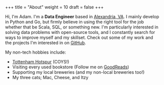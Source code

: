 +++
title = "About"
weight = 10
draft = false
+++

Hi, I'm Adam. I'm a **Data Engineer** based in [Alexandria, VA](https://en.wikipedia.org/wiki/Alexandria,_Virginia). I mainly develop in Python and Go, but firmly believe in using the right tool for the job whether that be Scala, SQL, or something new. I'm particularly interested in solving data problems with open-source tools, and I constantly search for ways to improve myself and my skillset. Check out some of my work and the projects I'm interested in on [GitHub](https://github.com/ajbosco).

My non-tech hobbies include:

* [Tottenham Hotspur](http://www.tottenhamhotspur.com/) (COYS!)
* Visiting every used bookstore (Follow me on [GoodReads](https://www.goodreads.com/ajbosco))
* Supporting my local breweries (and my non-local breweries too!)
* My three cats; Mac, Cheese, and Itzy
